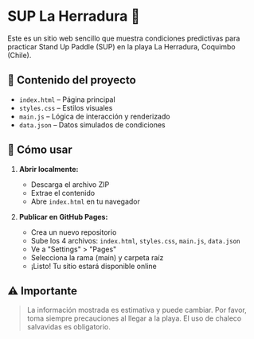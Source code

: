 # SUP La Herradura 🌊

Este es un sitio web sencillo que muestra condiciones predictivas para practicar Stand Up Paddle (SUP) en la playa La Herradura, Coquimbo (Chile).

## 🧾 Contenido del proyecto

- `index.html` – Página principal
- `styles.css` – Estilos visuales
- `main.js` – Lógica de interacción y renderizado
- `data.json` – Datos simulados de condiciones

## 🚀 Cómo usar

1. **Abrir localmente:**
   - Descarga el archivo ZIP
   - Extrae el contenido
   - Abre `index.html` en tu navegador

2. **Publicar en GitHub Pages:**
   - Crea un nuevo repositorio
   - Sube los 4 archivos: `index.html`, `styles.css`, `main.js`, `data.json`
   - Ve a "Settings" > "Pages"
   - Selecciona la rama (main) y carpeta raíz
   - ¡Listo! Tu sitio estará disponible online

## ⚠️ Importante

> La información mostrada es estimativa y puede cambiar. Por favor, toma siempre precauciones al llegar a la playa. El uso de chaleco salvavidas es obligatorio.